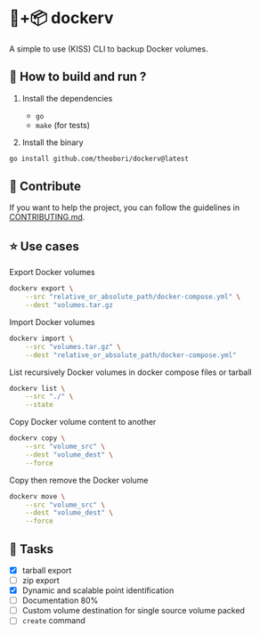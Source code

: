 # 🐋+📦 dockerv

A simple to use (KISS) CLI to backup Docker volumes.

## 📖 How to build and run ?

1. Install the dependencies
    - `go`
    - `make` (for tests)

2. Install the binary
   
```bash
go install github.com/theobori/dockerv@latest
```

## 🤝 Contribute

If you want to help the project, you can follow the guidelines in [CONTRIBUTING.md](./CONTRIBUTING.md).

## ⭐ Use cases

Export Docker volumes

```bash
dockerv export \
    --src "relative_or_absolute_path/docker-compose.yml" \
    --dest "volumes.tar.gz
```

Import Docker volumes

```bash
dockerv import \
    --src "volumes.tar.gz" \
    --dest "relative_or_absolute_path/docker-compose.yml"
```

List recursively Docker volumes in docker compose files or tarball

```bash
dockerv list \
    --src "./" \
    --state
```

Copy Docker volume content to another 

```bash
dockerv copy \
    --src "volume_src" \
    --dest "volume_dest" \
    --force
```

Copy then remove the Docker volume 

```bash
dockerv move \
    --src "volume_src" \
    --dest "volume_dest" \
    --force
```

## 🎉 Tasks

- [x] tarball export
- [ ] zip export
- [x] Dynamic and scalable point identification
- [ ] Documentation 80%
- [ ] Custom volume destination for single source volume packed
- [ ] `create` command
